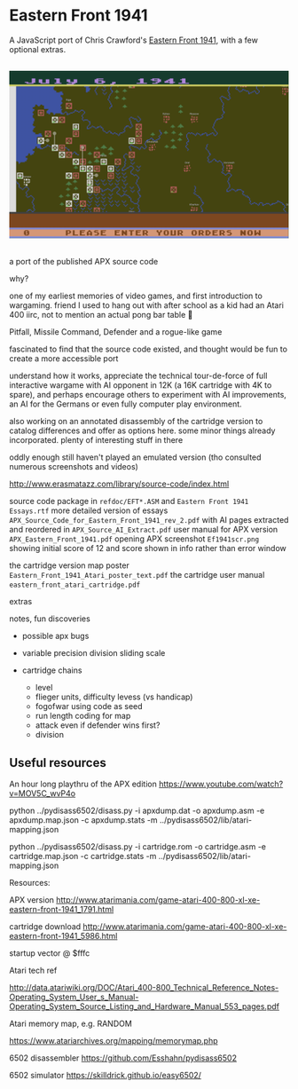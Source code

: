 Eastern Front 1941
===

A JavaScript port of Chris Crawford's [Eastern Front 1941](https://en.wikipedia.org/wiki/Eastern_Front_(1941)),
with a few optional extras.

<figure style="text-align: center; margin: 30px auto">
    <img style="border: none; margin: 0" alt="Preview" src="static/preview.png"/>
</figure>


  a port of the published APX source code


why?

one of my earliest memories of video games, and first introduction to wargaming.
friend I used to hang out with after school as a kid
had an Atari 400 iirc, not to mention an actual pong bar table :exploding_head:

Pitfall, Missile Command, Defender and a rogue-like game

fascinated to find that the source code existed, and thought would be fun
to create a more accessible port

understand how it works, appreciate the technical tour-de-force of full
interactive wargame with AI opponent in 12K (a 16K cartridge with 4K to spare),
and perhaps encourage others to experiment with AI improvements,
an AI for the Germans or even fully computer play environment.


also working on an annotated disassembly of the cartridge version to catalog differences
and offer as options here. some minor things already incorporated.
plenty of interesting stuff in there

oddly enough still haven't played an emulated version (tho consulted numerous screenshots and videos)

http://www.erasmatazz.com/library/source-code/index.html

source code package in `refdoc/EFT*.ASM` and `Eastern Front 1941 Essays.rtf`
more detailed version of essays `APX_Source_Code_for_Eastern_Front_1941_rev_2.pdf`
with AI pages extracted and reordered in `APX_Source_AI_Extract.pdf`
user manual for APX version `APX_Eastern_Front_1941.pdf`
opening APX screenshot `Ef1941scr.png` showing initial score of 12 and score shown in info rather than error window


the cartridge version map poster `Eastern_Front_1941_Atari_poster_text.pdf`
the cartridge user manual `eastern_front_atari_cartridge.pdf`


extras

notes, fun discoveries

- possible apx bugs

- variable precision division sliding scale

- cartridge chains
    - level
    - flieger units, difficulty levess (vs handicap)
    - fogofwar using code as seed
    - run length coding for map
    - attack even if defender wins first?
    - division


Useful resources
--

An hour long playthru of the APX edition https://www.youtube.com/watch?v=MOV5C_wvP4o

python ../pydisass6502/disass.py -i apxdump.dat -o apxdump.asm -e apxdump.map.json -c apxdump.stats -m ../pydisass6502/lib/atari-mapping.json

python ../pydisass6502/disass.py -i cartridge.rom -o cartridge.asm -e cartridge.map.json -c cartridge.stats -m ../pydisass6502/lib/atari-mapping.json


Resources:

APX version
http://www.atarimania.com/game-atari-400-800-xl-xe-eastern-front-1941_1791.html

cartridge download
http://www.atarimania.com/game-atari-400-800-xl-xe-eastern-front-1941_5986.html

startup vector @ $fffc


Atari tech ref

http://data.atariwiki.org/DOC/Atari_400-800_Technical_Reference_Notes-Operating_System_User_s_Manual-Operating_System_Source_Listing_and_Hardware_Manual_553_pages.pdf


Atari memory map, e.g. RANDOM

https://www.atariarchives.org/mapping/memorymap.php


6502 disassembler
https://github.com/Esshahn/pydisass6502


6502 simulator
https://skilldrick.github.io/easy6502/

